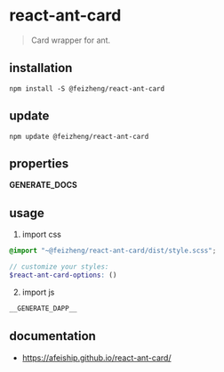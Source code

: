 # react-ant-card
> Card wrapper for ant.

## installation
```shell
npm install -S @feizheng/react-ant-card
```

## update
```shell
npm update @feizheng/react-ant-card
```

## properties
__GENERATE_DOCS__

## usage
1. import css
  ```scss
  @import "~@feizheng/react-ant-card/dist/style.scss";

  // customize your styles:
  $react-ant-card-options: ()
  ```
2. import js
  ```js
__GENERATE_DAPP__
  ```

## documentation
- https://afeiship.github.io/react-ant-card/
